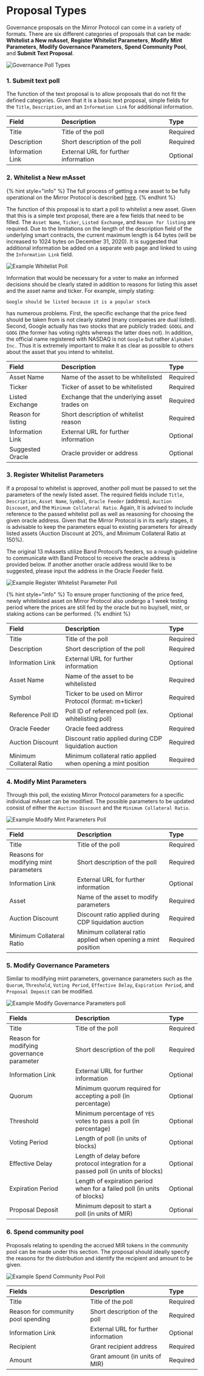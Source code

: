 # Proposal Types

Governance proposals on the Mirror Protocol can come in a variety of formats. There are six different categories of proposals that can be made: **Whitelist a New mAsset**, **Register Whitelist Parameters**, **Modify Mint Parameters**, **Modify Governance Parameters**, **Spend Community Pool**, and **Submit Text Proposal**.

![Governance Poll Types](../../.gitbook/assets/2020-12-21-2.00.31.png)

### 1. Submit text poll

The function of the text proposal is to allow proposals that do not fit the defined categories. Given that it is a basic text proposal, simple fields for the `Title`, `Description`, and an `Information Link` for additional information.

| Field | Description | Type |
| :--- | :--- | :--- |
| Title | Title of the poll | Required |
| Description | Short description of the poll | Required |
| Information Link | External URL for further information | Optional |

### 2. Whitelist a New mAsset

{% hint style="info" %}
The full process of getting a new asset to be fully operational on the Mirror Protocol is described [here](whitelist-procedure.md).
{% endhint %}

The function of this proposal is to start a poll to whitelist a new asset. Given that this is a simple text proposal, there are a few fields that need to be filled. The `Asset Name`, `Ticker`, `Listed Exchange`, and `Reason for listing` are required. Due to the limitations on the length of the description field of the underlying smart contracts, the current maximum length is 64 bytes \(will be increased to 1024 bytes on December 31, 2020\). It is suggested that additional information be added on a separate web page and linked to using the `Information Link` field.

![Example Whitelist Poll](../../.gitbook/assets/2020-12-21-6.57.30.png)

Information that would be necessary for a voter to make an informed decisions should be clearly stated in addition to reasons for listing this asset and the asset name and ticker. For example, simply stating:

`Google should be listed because it is a popular stock`

has numerous problems. First, the specific exchange that the price feed should be taken from is not clearly stated \(many companies are dual listed\). Second, Google actually has two stocks that are publicly traded: `GOOGL` and `GOOG` \(the former has voting rights whereas the latter does not\). In addition, the official name registered with NASDAQ is not `Google` but rather `Alphabet Inc.` Thus it is extremely important to make it as clear as possible to others about the asset that you intend to whitelist.

| Field | Description | Type |
| :--- | :--- | :--- |
| Asset Name | Name of the asset to be whitelisted | Required |
| Ticker | Ticker of asset to be whitelisted | Required |
| Listed Exchange | Exchange that the underlying asset trades on | Required |
| Reason for listing | Short description of whitelist reason | Required |
| Information Link | External URL for further information | Optional |
| Suggested Oracle | Oracle provider or address | Optional |

### 3. Register Whitelist Parameters

If a proposal to whitelist is approved, another poll must be passed to set the parameters of the newly listed asset. The required fields include `Title`, `Description`, `Asset Name`, `Symbol`, `Oracle Feeder` \(address\), `Auction Discount`, and the `Minimum Collateral Ratio`. Again, it is advised to include reference to the passed whitelist poll as well as reasoning for choosing the given oracle address. Given that the Mirror Protocol is in its early stages, it is advisable to keep the parameters equal to existing parameters for already listed assets \(Auction Discount at 20%, and Minimum Collateral Ratio at 150%\).  
  
The original 13 mAssets utilize Band Protocol’s feeders, so a rough guideline to communicate with Band Protocol to receive the oracle address is provided below. If another another oracle address would like to be suggested, please input the address in the Oracle Feeder field.

![Example Register Whitelist Parameter Poll](../../.gitbook/assets/2020-12-21-2.53.31.png)

{% hint style="info" %}
To ensure proper functioning of the price feed, newly whitelisted asset on Mirror Protocol also undergo a 1 week testing period where the prices are still fed by the oracle but no buy/sell, mint, or staking actions can be performed. 
{% endhint %}

| Field | Description | Type |
| :--- | :--- | :--- |
| Title | Title of the poll | Required |
| Description | Short description of the poll | Required |
| Information Link | External URL for further information | Optional |
| Asset Name | Name of the asset to be whitelisted | Required |
| Symbol | Ticker to be used on Mirror Protocol \(format: m+ticker\) | Required |
| Reference Poll ID | Poll ID of referenced poll \(ex. whitelisting poll\) | Optional |
| Oracle Feeder | Oracle feed address | Required |
| Auction Discount | Discount ratio applied during CDP liquidation auction | Required |
| Minimum Collateral Ratio | Minimum collateral ratio applied when opening a mint position | Required |

### 4. Modify Mint Parameters

Through this poll, the existing Mirror Protocol parameters for a specific individual mAsset can be modified. The possible parameters to be updated consist of either the `Auction Discount` and the `Minimum Collateral Ratio`.

![Example Modify Mint Parameters Poll](../../.gitbook/assets/2020-12-21-3.02.00.png)

| Field | Description | Type |
| :--- | :--- | :--- |
| Title | Title of the poll | Required |
| Reasons for modifying mint parameters | Short description of the poll | Required |
| Information Link | External URL for further information | Optional |
| Asset | Name of the asset to modify parameters | Required |
| Auction Discount | Discount ratio applied during CDP liquidation auction | Required |
| Minimum Collateral Ratio | Minimum collateral ratio applied when opening a mint position | Required |

### 5. Modify Governance Parameters 

Similar to modifying mint parameters, governance parameters such as the `Quorum`, `Threshold`, `Voting Period`, `Effective Delay`, `Expiration Period`, and `Proposal Deposit` can be modified.

![Example Modify Governance Parameters poll](../../.gitbook/assets/2020-12-21-3.07.10.png)

| Fields | Description | Type |
| :--- | :--- | :--- |
| Title | Title of the poll | Required |
| Reason for modifying governance parameter | Short description of the poll | Required |
| Information Link | External URL for further information | Optional |
| Quorum | Minimum quorum required for accepting a poll \(in percentage\) | Optional |
| Threshold | Minimum percentage of `YES` votes to pass a poll \(in percentage\) | Optional |
| Voting Period | Length of poll \(in units of blocks\) | Optional |
| Effective Delay | Length of delay before protocol integration for a passed poll \(in units of blocks\) | Optional |
| Expiration Period | Length of expiration period when for a failed poll \(in units of blocks\) | Optional |
| Proposal Deposit | Minimum deposit to start a poll \(in units of MIR\) | Optional |

### 6. Spend community pool

Proposals relating to spending the accrued MIR tokens in the community pool can be made under this section. The proposal should ideally specify the reasons for the distribution and identify the recipient and amount to be given.

![Example Spend Community Pool Poll](../../.gitbook/assets/2020-12-21-3.13.51.png)

| Fields | Description | Type |
| :--- | :--- | :--- |
| Title | Title of the poll | Required |
| Reason for community pool spending | Short description of the poll | Required |
| Information Link | External URL for further information | Optional |
| Recipient | Grant recipient address | Required |
| Amount | Grant amount \(in units of MIR\) | Required |



